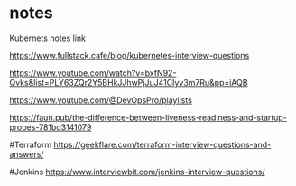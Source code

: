 # notes

Kubernets notes link

https://www.fullstack.cafe/blog/kubernetes-interview-questions

https://www.youtube.com/watch?v=bxfN92-Qvks&list=PLY63ZQr2Y5BHkJJhwPjJuJ41CIyv3m7Ru&pp=iAQB

https://www.youtube.com/@DevOpsPro/playlists

https://faun.pub/the-difference-between-liveness-readiness-and-startup-probes-781bd3141079

#Terraform
https://geekflare.com/terraform-interview-questions-and-answers/

#Jenkins
https://www.interviewbit.com/jenkins-interview-questions/
